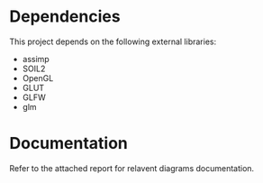 # Dependencies
This project depends on the following external libraries:
- assimp
- SOIL2
- OpenGL
- GLUT
- GLFW
- glm


# Documentation
Refer to the attached report for relavent diagrams documentation.

